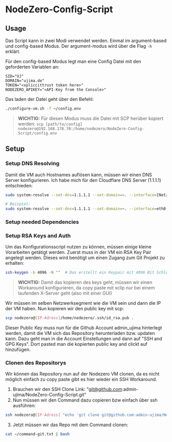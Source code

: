 # NodeZero-Config-Script

## Usage
Das Script kann in zwei Modi verwendet werden. Einmal im argument-based und config-based Modus. 
Der argument-modus wird über die Flag `-h` erklärt.

Für den config-based Modus legt man eine Config Datei mit den geforderten Variablen an:
```env
SID="UJ"
DOMAIN="ujima.de"
TOKEN="<xpliccittrust token here>"
NODEZERO_APIKEY="<API-Key from the Console>"
```
Das laden der Datei geht über den Befehl:
```bash
./configure-vm.sh -f ~/config.env
```

> **WICHTIG:**
> Für diesen Modus muss die Datei mit SCP herüber kopiert werden:
> `scp [path/to/config] nodezero@192.168.178.70:/home/nodezero/NodeZero-Config-Script/config.env`

## Setup

### Setup DNS Resolving
Damit die VM auch Hostnames auflösen kann, müssen wir einen DNS Server konfigurieren. Ich habe mich für den Cloudflare DNS Server (1.1.1.1) entschieden:
```bash
sudo system-resolve --set-dns=1.1.1.1 --set-domain=~. --interface=[Netzwerk Interface]

# Beispiel:
sudo system-resolve --set-dns=1.1.1.1 --set-domain=~. --interface=eth0
```
### Setup needed Dependencies

### Setup RSA Keys and Auth
Um das Konfigurationsscript nutzen zu können, müssen einige kleine Vorarbeiten getätigt werden.
Zuerst muss in der VM ein RSA Key Pair angelegt werden. Dieses wird benötigt um einen Zugang zum Git Projekt zu erhalten:
```bash
ssh-keygen -b 4096 -N ""  # Das erstellt ein Keypair mit 4096 Bit Schlüssellänge und keinem extra Passwort.
``` 
>**WICHTIG:**
> Damit das kopieren des keys geht, müssen wir einen Workaround konfigurieren, da copy paste mit xclip nur bei einem laufenden X-Server geht (also mit einer GUI)

Wir müssen im selben Netzwerksegment wie die VM sein und dann die IP der VM haben. Nun kopieren wir den public key mit scp:
```bash
scp nodezero@[IP-Adress]/home/nodezero/.ssh/id_rsa.pub .
```
Dieser Public Key muss nun für die Github Account admin_ujima hinterlegt werden, damit die VM sich das Repository herunterladen bzw. updaten kann.
Dazu geht man in die Account Einstellungen und dann auf "SSH and GPG Keys". Dort pasted man die kopierten public key and clickt auf hinzufügen.

### Clonen des Repositorys
Wir können das Repository nun auf der Nodezero VM clonen, da es nicht möglich einfach zu copy paste gibt es hier wieder ein SSH Workaround.
1. Brauchen wir den SSH Clone Link: "git@github.com:admin-ujima/NodeZero-Config-Script.git"
2. Nun müssen wir den Command dazu copieren bzw einfach über ssh ausführen:
```bash
ssh nodezero@[IP-Adress] "echo 'git clone git@github.com:admin-ujima/NodeZero-Config-Script.git' > ~/command-git.txt"
```
3. Jetzt müssen wir das Repo mit dem Command clonen:
```bash
cat ~/command-git.txt | bash
```
